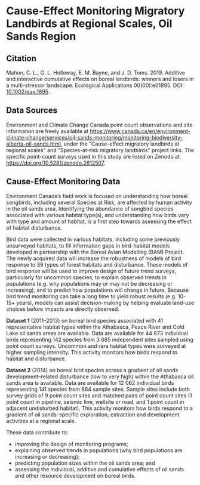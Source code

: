 # Cause-Effect Monitoring Migratory Landbirds at Regional Scales, Oil Sands Region

## Citation

Mahon, C. L., G. L. Holloway, E. M. Bayne, and J. D. Toms. 2019. Additive and
interactive cumulative effects on boreal landbirds: winners and losers in a multi-stressor
landscape. Ecological Applications 00(00):e01895. DOI: [10.1002/eap.1895](http://dx.doi.org/10.1002/eap.1895).

## Data Sources

Environment and Climate Change Canada point count observations and site information are freely available at 
https://www.canada.ca/en/environment-climate-change/services/oil-sands-monitoring/monitoring-biodiversity-alberta-oil-sands.html,
under  the "Cause-effect migratory landbirds at regional scales" and "Species-at-risk migratory landbirds"
project links. The specific point-count surveys used in this study are listed on 
Zenodo at https://doi.org/10.5281/zenodo.2612507.

## Cause-Effect Monitoring Data

Environment Canada’s field work is focused on understanding how boreal songbirds, including several Species at Risk, are affected by human activity in the oil sands area. Identifying the abundance of songbird species associated with various habitat type(s), and understanding how birds vary with type and amount of habitat, is a first step towards assessing the effect of habitat disturbance.

Bird data were collected in various habitats, including some previously unsurveyed habitats, to fill information gaps in bird-habitat models developed in partnership with the Boreal Avian Modelling (BAM) Project. The newly acquired data will increase the robustness of models of bird response to 39 types of forest habitats and disturbance. These models of bird response will be used to improve design of future trend surveys, particularly for uncommon species, to explain observed trends in populations (e.g. why populations may or may not be decreasing or increasing), and to predict how populations will change in future. Because bird trend monitoring can take a long time to yield robust results (e.g. 10-15+ years), models can assist decision-making by helping evaluate land-use choices before impacts are directly observed.

**Dataset 1** (2011–2013) on boreal bird species associated with 41 representative habitat types within the Athabasca, Peace River and Cold Lake oil sands areas are available. Data are available for 44 873 individual birds representing 142 species from 3 685 independent sites sampled using point count surveys. Uncommon and rare habitat types were surveyed at higher sampling intensity. This activity monitors how birds respond to habitat and disturbance.

**Dataset 2** (2014) on boreal bird species across a gradient of oil sands development–related disturbance (low to very high) within the Athabasca oil sands area is available. Data are available for 12 062 individual birds representing 141 species from 884 sample sites. Sample sites include both survey grids of 9 point count sites and matched pairs of point count sites (1 point count in pipeline, seismic line, wellsite or road, and 1 point count in adjacent undisturbed habitat). This activity monitors how birds respond to a gradient of oil sands–specific exploration, extraction and development activities at a regional scale.

These data contribute to:

* improving the design of monitoring programs;
* explaining observed trends in populations (why bird populations are increasing or decreasing);
* predicting population sizes within the oil sands area; and
* assessing the individual, additive and cumulative effects of oil sands and other resource development on boreal birds.
